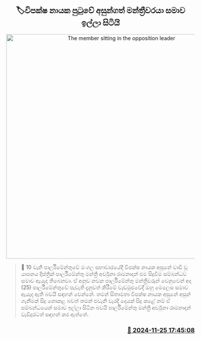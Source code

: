 <p align='center'><b><h2 align='center' title='The member sitting in the opposition leader's chair apologizes'>🏷විපක්ෂ නායක පුටුවේ අසුන්ගත් මන්ත්‍රීවරයා සමාව ඉල්ලා සිටියි</h2></b></p>
<p align='center'><img src='https://helakuru.sgp1.cdn.digitaloceanspaces.com/esana/images/lib/archuna-ramanadan.jpg' width='600' alt='The member sitting in the opposition leader's chair apologizes'></p>

>📝 10 වැනි පාර්ලිමේන්තුවේ මංගල සභාවාරයේදී විපක්ෂ නායක අසුනේ වාඩි වූ යාපනය දිස්ත්‍රික් පාර්ලිමේන්තු මන්ත්‍රී අර්චුනා රාමනාදන් එම සිදුවීම සම්බන්ධව සමාව ඇයැද තිබෙනවා.
ඒ අනුව නවක පාර්ලිමේන්තු මන්ත්‍රීවරුන් වෙනුවෙන් අද (25) පාර්ලිමේන්තුවේ පැවැති දැනුවත් කිරීමේ වැඩමුළුවේදී ඔහු මෙලෙස සමාව ඇයැද ඇති බවයි සඳහන් වෙන්නේ.
තමන් සිතාමතා විපක්ෂ නායක අසුනේ අසුන් ගැනීමක් සිදු නොකළ බවත් තමන් එවැනි වැරදි දෙයක් සිදු කළේ නම් ඒ සම්බන්ධයෙන් සමාව ඉල්ලා සිටින බවයි පාර්ලිමේන්තු මන්ත්‍රී අර්චුනා රාමනාදන් වැඩිදුරටත් සඳහන් කර ඇත්තේ.


<h3 align='right'><a href='https://www.helakuru.lk/esana/p/105432/'>📅 2024-11-25 17:45:08</a></h3>
